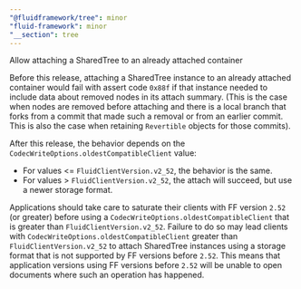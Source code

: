 ```yaml
---
"@fluidframework/tree": minor
"fluid-framework": minor
"__section": tree
---
```

Allow attaching a SharedTree to an already attached container

Before this release, attaching a SharedTree instance to an already attached container would fail with assert code `0x88f` if that instance needed to include data about removed nodes in its attach summary.
(This is the case when nodes are removed before attaching and there is a local branch that forks from a commit that made such a removal or from an earlier commit. This is also the case when retaining `Revertible` objects for those commits).

After this release, the behavior depends on the `CodecWriteOptions.oldestCompatibleClient` value:
* For values <= `FluidClientVersion.v2_52`, the behavior is the same.
* For values > `FluidClientVersion.v2_52`, the attach will succeed, but use a newer storage format.

Applications should take care to saturate their clients with FF version `2.52` (or greater) before using a `CodecWriteOptions.oldestCompatibleClient` that is greater than `FluidClientVersion.v2_52`.
Failure to do so may lead clients with `CodecWriteOptions.oldestCompatibleClient` greater than `FluidClientVersion.v2_52` to attach SharedTree instances using a storage format that is not supported by FF versions before `2.52`.
This means that application versions using FF versions before `2.52` will be unable to open documents where such an operation has happened.
